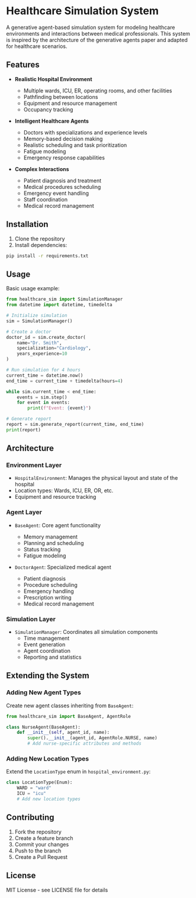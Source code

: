 # Healthcare Simulation System

A generative agent-based simulation system for modeling healthcare environments and interactions between medical professionals. This system is inspired by the architecture of the generative agents paper and adapted for healthcare scenarios.

## Features

- **Realistic Hospital Environment**
  - Multiple wards, ICU, ER, operating rooms, and other facilities
  - Pathfinding between locations
  - Equipment and resource management
  - Occupancy tracking

- **Intelligent Healthcare Agents**
  - Doctors with specializations and experience levels
  - Memory-based decision making
  - Realistic scheduling and task prioritization
  - Fatigue modeling
  - Emergency response capabilities

- **Complex Interactions**
  - Patient diagnosis and treatment
  - Medical procedures scheduling
  - Emergency event handling
  - Staff coordination
  - Medical record management

## Installation

1. Clone the repository
2. Install dependencies:
```bash
pip install -r requirements.txt
```

## Usage

Basic usage example:

```python
from healthcare_sim import SimulationManager
from datetime import datetime, timedelta

# Initialize simulation
sim = SimulationManager()

# Create a doctor
doctor_id = sim.create_doctor(
    name="Dr. Smith",
    specialization="Cardiology",
    years_experience=10
)

# Run simulation for 4 hours
current_time = datetime.now()
end_time = current_time + timedelta(hours=4)

while sim.current_time < end_time:
    events = sim.step()
    for event in events:
        print(f"Event: {event}")

# Generate report
report = sim.generate_report(current_time, end_time)
print(report)
```

## Architecture

### Environment Layer
- `HospitalEnvironment`: Manages the physical layout and state of the hospital
- Location types: Wards, ICU, ER, OR, etc.
- Equipment and resource tracking

### Agent Layer
- `BaseAgent`: Core agent functionality
  - Memory management
  - Planning and scheduling
  - Status tracking
  - Fatigue modeling

- `DoctorAgent`: Specialized medical agent
  - Patient diagnosis
  - Procedure scheduling
  - Emergency handling
  - Prescription writing
  - Medical record management

### Simulation Layer
- `SimulationManager`: Coordinates all simulation components
  - Time management
  - Event generation
  - Agent coordination
  - Reporting and statistics

## Extending the System

### Adding New Agent Types
Create new agent classes inheriting from `BaseAgent`:

```python
from healthcare_sim import BaseAgent, AgentRole

class NurseAgent(BaseAgent):
    def __init__(self, agent_id, name):
        super().__init__(agent_id, AgentRole.NURSE, name)
        # Add nurse-specific attributes and methods
```

### Adding New Location Types
Extend the `LocationType` enum in `hospital_environment.py`:

```python
class LocationType(Enum):
    WARD = "ward"
    ICU = "icu"
    # Add new location types
```

## Contributing

1. Fork the repository
2. Create a feature branch
3. Commit your changes
4. Push to the branch
5. Create a Pull Request

## License

MIT License - see LICENSE file for details 